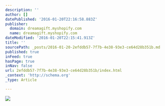 ```yaml
---
description: ''
author: []
datePublished: '2016-01-20T22:16:58.883Z'
publisher:
  domain: dreamagift.myshopify.com
  name: dreamagift.myshopify.com
dateModified: '2016-01-20T22:15:41.913Z'
title: ''
sourcePath: _posts/2016-01-20-2efddb57-7f7b-4e38-93e3-ce64d28b351b.md
published: true
inFeed: true
hasPage: true
inNav: false
url: 2efddb57-7f7b-4e38-93e3-ce64d28b351b/index.html
_context: 'http://schema.org'
_type: Article

---
```

![](http://cdn.shopify.com/s/files/1/0845/0505/products/DSC04805_large.jpg?v=1452807197)